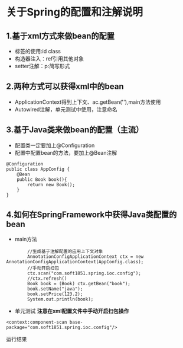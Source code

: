 # 关于Spring的配置和注解说明

## 1.基于xml方式来做bean的配置
- <bean>标签的使用:id class
- 构造器注入：ref引用其他对象
- setter注解：p:简写形式

## 2.两种方式可以获得xml中的bean
- ApplicationContext得到上下文、ac.getBean(''),main方法使用
- Autowired注解，单元测试中使用，注意命名

## 3.基于Java类来做bean的配置（主流）
- 配置类一定要加上@Configuration
- 配置中配置bean的方法，要加上@Bean注解
```
@Configuration
public class AppConfig {
    @Bean
    public Book book(){
        return new Book();
    }
}
```

## 4.如何在SpringFramework中获得Java类配置的bean
- main方法
```
        //生成基于注解配置的应用上下文对象
        AnnotationConfigApplicationContext ctx = new AnnotationConfigApplicationContext(AppConfig.class);
        //手动开启扫包
        ctx.scan("com.soft1851.spring.ioc.config");
        //ctx.refresh()
        Book book = (Book) ctx.getBean("book");
        book.setName("java");
        book.setPrice(123.2);
        System.out.println(book);
```
- 单元测试
**注意在xml配置文件中手动开启扫包操作**
```
<context:component-scan base-package="com.soft1851.spring.ioc.config"/>
```
运行结果